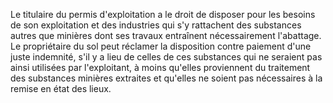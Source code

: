 Le titulaire du permis d'exploitation a le droit de
disposer pour les besoins de son exploitation et des industries qui s'y
rattachent des substances autres que minières dont ses travaux
entraînent nécessairement l'abattage.
Le propriétaire du sol peut réclamer la disposition contre paiement
d'une juste indemnité, s'il y a lieu de celles de ces substances qui ne
seraient pas ainsi utilisées par l'exploitant, à moins qu'elles
proviennent du traitement des substances minières extraites et qu'elles
ne soient pas nécessaires à la remise en état des lieux.